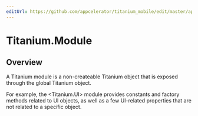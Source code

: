 ```yaml
---
editUrl: https://github.com/appcelerator/titanium_mobile/edit/master/apidoc/Titanium/Module.yml
---
```

# Titanium.Module

<TypeHeader/>

## Overview

A Titanium module is a non-createable Titanium object that is exposed through the
global Titanium object.

For example, the <Titanium.UI> module provides constants and factory methods related
to UI objects, as well as a few UI-related properties that are not related to a
specific object.

<ApiDocs/>

